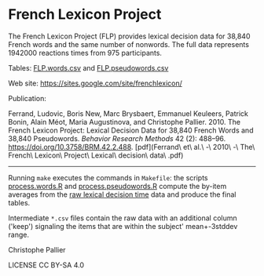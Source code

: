 # French Lexicon Project

The French Lexicon Project (FLP) provides lexical decision data for 38,840 French words and the same number of nonwords. The full data represents 1942000 reactions times from 975 participants.

Tables: [FLP.words.csv](FLP.words.csv) and 
        [FLP.pseudowords.csv](FLP.pseudowords.csv)

Web site: <https://sites.google.com/site/frenchlexicon/>

Publication:

Ferrand, Ludovic, Boris New, Marc Brysbaert, Emmanuel Keuleers, Patrick Bonin, Alain Méot, Maria Augustinova, and Christophe Pallier. 2010. The French Lexicon Project: Lexical Decision Data for 38,840 French Words and 38,840 Pseudowords. _Behavior Research Methods_ 42 (2): 488–96. https://doi.org/10.3758/BRM.42.2.488. [pdf](Ferrand\ et\ al.\ -\ 2010\ -\ The\ French\ Lexicon\ Project\ Lexical\ decision\ data\ .pdf)


--------------


Running `make` executes the commands in `Makefile`: the scripts [process.words.R](process.words.R) and [process.pseudowords.R](process.pseudowords.R) compute the by-item averages from the [raw lexical decision time](results.utf8.csv) data and produce the final tables.

Intermediate `*.csv` files contain the raw data with an additional
column ('keep') signaling the items that are within the subject'
mean+-3stddev range. 

Christophe Pallier

LICENSE CC BY-SA 4.0
